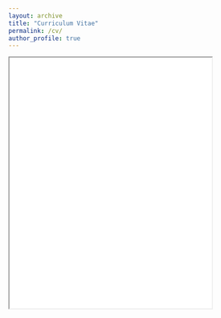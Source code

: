 ```yaml
---
layout: archive
title: "Curriculum Vitae"
permalink: /cv/
author_profile: true
---
```



<iframe
  src="../files/Hao_Fang_Cheng_CV.pdf"
  width="80%"
  height="500px"
>
     
  This browser does not support PDFs. Please download the PDF to view it: <a href="../files/Hao_Fang_Cheng_CV.pdf">Download PDF</a>

</iframe>





